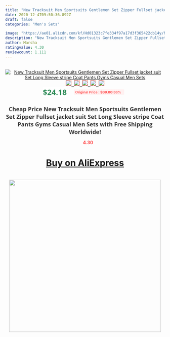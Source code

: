 ```yaml
---
title: "New Tracksuit Men Sportsuits Gentlemen Set Zipper Fullset jacket suit Set Long Sleeve stripe Coat Pants Gyms Casual Men Sets"
date: 2020-12-4T09:50:36.892Z
draft: false
categories: "Men's Sets"

image: "https://ae01.alicdn.com/kf/Hd01323c7fe334f97a17d3f365422cb14y/New-Tracksuit-Men-Sportsuits-Gentlemen-Set-Zipper-Fullset-jacket-suit-Set-Long-Sleeve-stripe-Coat-Pants.jpg"
description: "New Tracksuit Men Sportsuits Gentlemen Set Zipper Fullset jacket suit Set Long Sleeve stripe Coat Pants Gyms Casual Men Sets"
author: Marsha
ratingvalue: 4.30
reviewcount: 1.111
---
```

<br>
<div style="text-align: center;">
<a href="https://s.click.aliexpress.com/e/_AWgEjb" target="_blank" rel="nofollow noopener noreferrer"><img alt="New Tracksuit Men Sportsuits Gentlemen Set Zipper Fullset jacket suit Set Long Sleeve stripe Coat Pants Gyms Casual Men Sets" class="magnifier-image" src="https://ae01.alicdn.com/kf/Hd01323c7fe334f97a17d3f365422cb14y/New-Tracksuit-Men-Sportsuits-Gentlemen-Set-Zipper-Fullset-jacket-suit-Set-Long-Sleeve-stripe-Coat-Pants.jpg_640x640.jpg">
<br>
<img style="border:1px solid salmon" src="https://ae01.alicdn.com/kf/Hd01323c7fe334f97a17d3f365422cb14y/New-Tracksuit-Men-Sportsuits-Gentlemen-Set-Zipper-Fullset-jacket-suit-Set-Long-Sleeve-stripe-Coat-Pants.jpg_120x120.jpg">&nbsp;&nbsp;<img style="border:1px solid salmon" src="https://ae01.alicdn.com/kf/Hcf6b1a5bb94e44db8afa57968cbdecf6T/New-Tracksuit-Men-Sportsuits-Gentlemen-Set-Zipper-Fullset-jacket-suit-Set-Long-Sleeve-stripe-Coat-Pants.jpg_120x120.jpg">&nbsp;&nbsp;<img style="border:1px solid salmon" src="https://ae01.alicdn.com/kf/H833d639a1ae54e46a651f0d4bbfedb08s/New-Tracksuit-Men-Sportsuits-Gentlemen-Set-Zipper-Fullset-jacket-suit-Set-Long-Sleeve-stripe-Coat-Pants.jpg_120x120.jpg">&nbsp;&nbsp;<img style="border:1px solid salmon" src="https://ae01.alicdn.com/kf/H742c711cdc68499b8fa599dc660cb8dfd/New-Tracksuit-Men-Sportsuits-Gentlemen-Set-Zipper-Fullset-jacket-suit-Set-Long-Sleeve-stripe-Coat-Pants.jpg_120x120.jpg">&nbsp;&nbsp;<img style="border:1px solid salmon" src="https://ae01.alicdn.com/kf/H87ca6abca4a74dc1aba4a10c50c68933G/New-Tracksuit-Men-Sportsuits-Gentlemen-Set-Zipper-Fullset-jacket-suit-Set-Long-Sleeve-stripe-Coat-Pants.jpg_120x120.jpg"></a></div><br0>
<div style="text-align: center;"><span style="background-color: white; border: 0px; box-sizing: border-box; color: seagreen; display: inline-block; font-family: &quot;open sans&quot; , &quot;arial&quot; , &quot;helvetica&quot; , sans-serif , &quot;heiti&quot;; font-size: 24px; font-stretch: inherit; font-weight: 700; line-height: inherit; margin: 0px 10px 0px 0px; padding: 0px; vertical-align: middle;">$24.18 </span>
<span style="background: rgb(255 , 241 , 241); border-radius: 3px; border: 0px; box-sizing: border-box; color: #ff4747; display: inline-block; font-family: inherit; font-size: 12px; font-stretch: inherit; font-style: inherit; font-variant: inherit; font-weight: 600; line-height: inherit; margin: 0px; padding: 2px 5px; transform: scale(0.9); vertical-align: middle;">Original Price : <b style="text-decoration: line-through;">$39.00 </b> 38%&nbsp;&nbsp;</span></div>
<h1 style="color: #333333; display: inline-block; font-family: &quot;open sans&quot; , &quot;arial&quot; , &quot;helvetica&quot; , sans-serif , &quot;heiti&quot;; font-size: 18px; font-stretch: inherit; font-weight: 700; text-align: center;">Cheap Price New Tracksuit Men Sportsuits Gentlemen Set Zipper Fullset jacket suit Set Long Sleeve stripe Coat Pants Gyms Casual Men Sets with Free Shipping Worldwide!</h1>
<div style="color: #ff4747; text-align: center;">
<img src="https://4.bp.blogspot.com/-M0ZcTcb-5uY/XleCXlxnR4I/AAAAAAAAAEc/OrjgMkXV1oMQFaCRZj5HQwOCBcu3w1FegCPcBGAYYCw/s1600/star.png" style="height: 15px;">&nbsp;<b>4.30</b></div>
<div class="button_cont" align="center"><a class="buynow_a" href="https://s.click.aliexpress.com/e/_AWgEjb" target="_blank" rel="nofollow noopener noreferrer"><H1>Buy on AliExpress</H1></a></div><br>
<div class="separator" style="clear: both; text-align: center;">
<img src="https://lh3.googleusercontent.com/-pTy5HemUv9M/XlePHvY0dAI/AAAAAAAAAE4/0nX5iRUoIWY8eMW9Dpxeirr157OZliDIgCLcBGAsYHQ/s1600/badge.gif" width="480">
</div>
